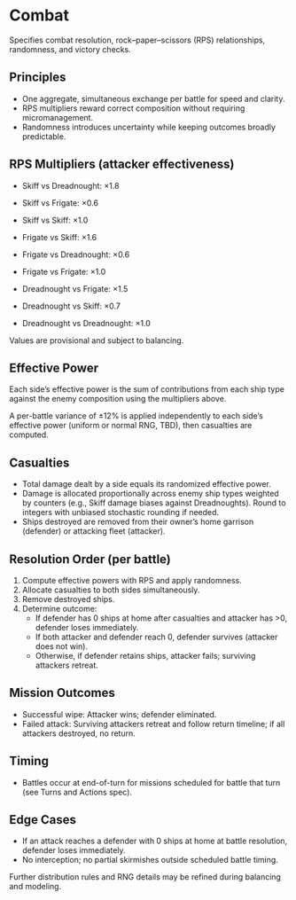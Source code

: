 # Combat

Specifies combat resolution, rock–paper–scissors (RPS) relationships, randomness, and victory checks.

## Principles
- One aggregate, simultaneous exchange per battle for speed and clarity.
- RPS multipliers reward correct composition without requiring micromanagement.
- Randomness introduces uncertainty while keeping outcomes broadly predictable.

## RPS Multipliers (attacker effectiveness)
- Skiff vs Dreadnought: ×1.8
- Skiff vs Frigate: ×0.6
- Skiff vs Skiff: ×1.0

- Frigate vs Skiff: ×1.6
- Frigate vs Dreadnought: ×0.6
- Frigate vs Frigate: ×1.0

- Dreadnought vs Frigate: ×1.5
- Dreadnought vs Skiff: ×0.7
- Dreadnought vs Dreadnought: ×1.0

Values are provisional and subject to balancing.

## Effective Power
Each side’s effective power is the sum of contributions from each ship type against the enemy composition using the multipliers above.

A per-battle variance of ±12% is applied independently to each side’s effective power (uniform or normal RNG, TBD), then casualties are computed.

## Casualties
- Total damage dealt by a side equals its randomized effective power.
- Damage is allocated proportionally across enemy ship types weighted by counters (e.g., Skiff damage biases against Dreadnoughts). Round to integers with unbiased stochastic rounding if needed.
- Ships destroyed are removed from their owner’s home garrison (defender) or attacking fleet (attacker).

## Resolution Order (per battle)
1. Compute effective powers with RPS and apply randomness.
2. Allocate casualties to both sides simultaneously.
3. Remove destroyed ships.
4. Determine outcome:
   - If defender has 0 ships at home after casualties and attacker has >0, defender loses immediately.
   - If both attacker and defender reach 0, defender survives (attacker does not win).
   - Otherwise, if defender retains ships, attacker fails; surviving attackers retreat.

## Mission Outcomes
- Successful wipe: Attacker wins; defender eliminated.
- Failed attack: Surviving attackers retreat and follow return timeline; if all attackers destroyed, no return.

## Timing
- Battles occur at end-of-turn for missions scheduled for battle that turn (see Turns and Actions spec).

## Edge Cases
- If an attack reaches a defender with 0 ships at home at battle resolution, defender loses immediately.
- No interception; no partial skirmishes outside scheduled battle timing.

Further distribution rules and RNG details may be refined during balancing and modeling.
